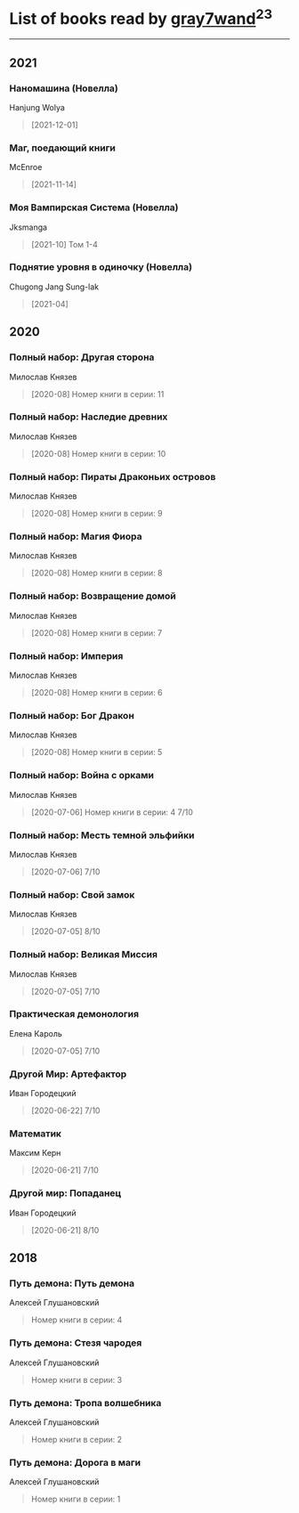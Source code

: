 # List of books read by [gray7wand](https://plus.google.com/u/0/110080946273609412257/)<sup>23</sup>
---

## 2021

### Наномашина (Новелла)
Hanjung Wolya
> [2021-12-01] 


### Маг, поедающий книги
McEnroe
> [2021-11-14] 


### Моя Вампирская Система (Новелла)
Jksmanga
> [2021-10] Том 1-4


### Поднятие уровня в одиночку (Новелла)
Chugong Jang Sung-lak
> [2021-04] 



## 2020

### Полный набор: Другая сторона
Милослав Князев
> [2020-08] Номер книги в серии: 11


### Полный набор: Наследие древних
Милослав Князев
> [2020-08] Номер книги в серии: 10


### Полный набор: Пираты Драконьих островов
Милослав Князев
> [2020-08] Номер книги в серии: 9


### Полный набор: Магия Фиора
Милослав Князев
> [2020-08] Номер книги в серии: 8


### Полный набор: Возвращение домой
Милослав Князев
> [2020-08] Номер книги в серии: 7


### Полный набор: Империя
Милослав Князев
> [2020-08] Номер книги в серии: 6


### Полный набор: Бог Дракон
Милослав Князев
> [2020-08] Номер книги в серии: 5


### Полный набор: Война с орками
Милослав Князев
> [2020-07-06] Номер книги в серии: 4
> 7/10


### Полный набор: Месть темной эльфийки
Милослав Князев
> [2020-07-06] 7/10


### Полный набор: Свой замок
Милослав Князев
> [2020-07-05] 8/10


### Полный набор: Великая Миссия
Милослав Князев
> [2020-07-05] 7/10


### Практическая демонология
Елена Кароль
> [2020-07-05] 7/10


### Другой Мир: Артефактор
Иван Городецкий
> [2020-06-22] 7/10


### Математик
Максим Керн
> [2020-06-21] 7/10


### Другой мир: Попаданец
Иван Городецкий
> [2020-06-21] 8/10



## 2018

### Путь демона: Путь демона
Алексей Глушановский
> Номер книги в серии: 4


### Путь демона: Стезя чародея
Алексей Глушановский
> Номер книги в серии: 3


### Путь демона: Тропа волшебника
Алексей Глушановский
> Номер книги в серии: 2


### Путь демона: Дорога в маги
Алексей Глушановский
> Номер книги в серии: 1



